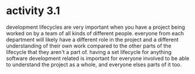 # activity 3.1

development lifecycles are very important when you have a project being worked on by a team of all kinds of different people. everyone from each department will likely have a different role in the project and a different understanding of their own work compared to the other parts of the lifecycle that they aren't a part of. having a set lifecycle for anything software development related is important for everyone involved to be able to understand the project as a whole, and everyone elses parts of it too.

